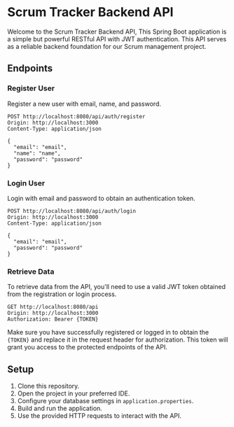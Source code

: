 # Scrum Tracker Backend API

Welcome to the Scrum Tracker Backend API, This Spring Boot application is a simple but powerful RESTful API with JWT authentication.
This API serves as a reliable backend foundation for our Scrum management project.

## Endpoints

### Register User

Register a new user with email, name, and password.

```http
POST http://localhost:8080/api/auth/register
Origin: http://localhost:3000
Content-Type: application/json

{
  "email": "email",
  "name": "name",
  "password": "password"
}
```

### Login User

Login with email and password to obtain an authentication token.

```http
POST http://localhost:8080/api/auth/login
Origin: http://localhost:3000
Content-Type: application/json

{
  "email": "email",
  "password": "password"
}
```

### Retrieve Data

To retrieve data from the API, you'll need to use a valid JWT token obtained from the registration or login process.

```http
GET http://localhost:8080/api
Origin: http://localhost:3000
Authorization: Bearer {TOKEN}
```

Make sure you have successfully registered or logged in to obtain the `{TOKEN}` and replace it in the request header for authorization. This token will grant you access to the protected endpoints of the API.

## Setup

1. Clone this repository.
2. Open the project in your preferred IDE.
3. Configure your database settings in `application.properties`.
4. Build and run the application.
5. Use the provided HTTP requests to interact with the API.
